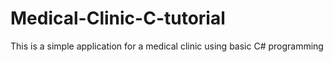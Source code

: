# Medical-Clinic-C-tutorial
This is a simple application for a medical clinic using basic C# programming
